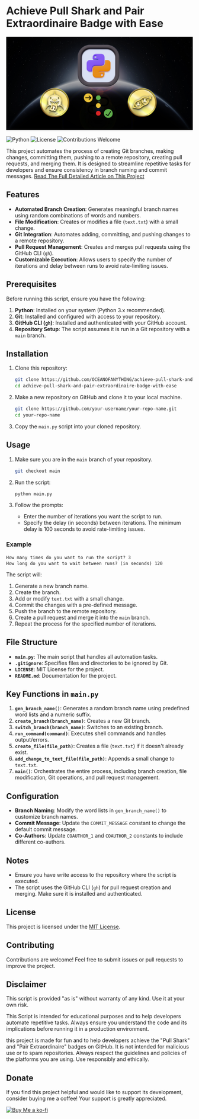# Achieve Pull Shark and Pair Extraordinaire Badge with Ease

![Project Banner](achieve-pull-shark-and-pair-extraordinaire-badge-with-ease.png)

![Python](https://img.shields.io/badge/Python-3.x-blue?logo=python&logoColor=white)
![License](https://img.shields.io/badge/License-MIT-green)
![Contributions Welcome](https://img.shields.io/badge/Contributions-Welcome-brightgreen)

This project automates the process of creating Git branches, making changes, committing them, pushing to a remote repository, creating pull requests, and merging them. It is designed to streamline repetitive tasks for developers and ensure consistency in branch naming and commit messages. <a href="https://scriptxeno.github.io/posts/achieve-github-badge-with-ease/">Read The Full Detailed Article on This Project</a>

## Features

- **Automated Branch Creation**: Generates meaningful branch names using random combinations of words and numbers.
- **File Modification**: Creates or modifies a file (`text.txt`) with a small change.
- **Git Integration**: Automates adding, committing, and pushing changes to a remote repository.
- **Pull Request Management**: Creates and merges pull requests using the GitHub CLI (`gh`).
- **Customizable Execution**: Allows users to specify the number of iterations and delay between runs to avoid rate-limiting issues.

## Prerequisites

Before running this script, ensure you have the following:

1. **Python**: Installed on your system (Python 3.x recommended).
2. **Git**: Installed and configured with access to your repository.
3. **GitHub CLI (`gh`)**: Installed and authenticated with your GitHub account.
4. **Repository Setup**: The script assumes it is run in a Git repository with a `main` branch.

## Installation

1. Clone this repository:

   ```bash
   git clone https://github.com/OCEANOFANYTHING/achieve-pull-shark-and-pair-extraordinaire-badge-with-ease.git
   cd achieve-pull-shark-and-pair-extraordinaire-badge-with-ease
   ```

2. Make a new repository on GitHub and clone it to your local machine.

   ```bash
   git clone https://github.com/your-username/your-repo-name.git
   cd your-repo-name
   ```

3. Copy the `main.py` script into your cloned repository.

## Usage

1. Make sure you are in the `main` branch of your repository.

   ```bash
   git checkout main
   ```

2. Run the script:

   ```bash
   python main.py
   ```

3. Follow the prompts:

   - Enter the number of iterations you want the script to run.
   - Specify the delay (in seconds) between iterations. The minimum delay is 100 seconds to avoid rate-limiting issues.

### Example

```plaintext
How many times do you want to run the script? 3
How long do you want to wait between runs? (in seconds) 120
```

The script will:

1. Generate a new branch name.
2. Create the branch.
3. Add or modify `text.txt` with a small change.
4. Commit the changes with a pre-defined message.
5. Push the branch to the remote repository.
6. Create a pull request and merge it into the `main` branch.
7. Repeat the process for the specified number of iterations.

## File Structure

- **`main.py`**: The main script that handles all automation tasks.
- **`.gitignore`**: Specifies files and directories to be ignored by Git.
- **`LICENSE`**: MIT License for the project.
- **`README.md`**: Documentation for the project.

## Key Functions in `main.py`

1. **`gen_branch_name()`**: Generates a random branch name using predefined word lists and a numeric suffix.
2. **`create_branch(branch_name)`**: Creates a new Git branch.
3. **`switch_branch(branch_name)`**: Switches to an existing branch.
4. **`run_command(command)`**: Executes shell commands and handles output/errors.
5. **`create_file(file_path)`**: Creates a file (`text.txt`) if it doesn't already exist.
6. **`add_change_to_text_file(file_path)`**: Appends a small change to `text.txt`.
7. **`main()`**: Orchestrates the entire process, including branch creation, file modification, Git operations, and pull request management.

## Configuration

- **Branch Naming**: Modify the word lists in `gen_branch_name()` to customize branch names.
- **Commit Message**: Update the `COMMIT_MESSAGE` constant to change the default commit message.
- **Co-Authors**: Update `COAUTHOR_1` and `COAUTHOR_2` constants to include different co-authors.

## Notes

- Ensure you have write access to the repository where the script is executed.
- The script uses the GitHub CLI (`gh`) for pull request creation and merging. Make sure it is installed and authenticated.

## License

This project is licensed under the [MIT License](LICENSE).

## Contributing

Contributions are welcome! Feel free to submit issues or pull requests to improve the project.

## Disclaimer

This script is provided "as is" without warranty of any kind. Use it at your own risk.

This Script is intended for educational purposes and to help developers automate repetitive tasks. Always ensure you understand the code and its implications before running it in a production environment.

this project is made for fun and to help developers achieve the "Pull Shark" and "Pair Extraordinaire" badges on GitHub. It is not intended for malicious use or to spam repositories. Always respect the guidelines and policies of the platforms you are using. Use responsibly and ethically.

## Donate

If you find this project helpful and would like to support its development, consider buying me a coffee! Your support is greatly appreciated.

[![Buy Me a ko-fi](https://cdn.ko-fi.com/cdn/kofi3.png?v=2)](https://ko-fi.com/oceanofanythinofficial)
